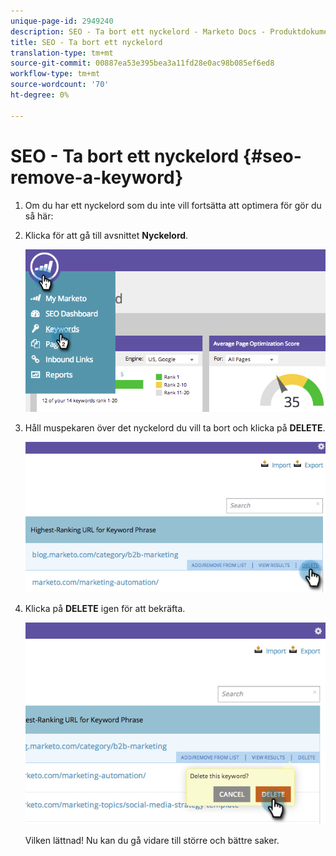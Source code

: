 ```yaml
---
unique-page-id: 2949240
description: SEO - Ta bort ett nyckelord - Marketo Docs - Produktdokumentation
title: SEO - Ta bort ett nyckelord
translation-type: tm+mt
source-git-commit: 00887ea53e395bea3a11fd28e0ac98b085ef6ed8
workflow-type: tm+mt
source-wordcount: '70'
ht-degree: 0%

---
```



# SEO - Ta bort ett nyckelord {#seo-remove-a-keyword}

1. Om du har ett nyckelord som du inte vill fortsätta att optimera för gör du så här:
1. Klicka för att gå till avsnittet **Nyckelord**.

   ![](assets/image2014-9-18-13-3a35-3a52.png)

1. Håll muspekaren över det nyckelord du vill ta bort och klicka på **DELETE**.

   ![](assets/image2014-9-18-13-3a36-3a6.png)

1. Klicka på **DELETE** igen för att bekräfta.

   ![](assets/image2014-9-18-13-3a36-3a11.png)

   Vilken lättnad! Nu kan du gå vidare till större och bättre saker.


